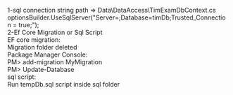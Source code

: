 1-sql connection string path => Data\DataAccess\TimExamDbContext.cs<br>
	optionsBuilder.UseSqlServer("Server=<YourName>;Database=timDb;Trusted_Connection = true;");<br>
2-Ef Core Migration or Sql Script<br>
	EF core migration:<br>
	Migration folder deleted<br>
	Package Manager Console:<br>
		PM> add-migration MyMigration<br>
		PM> Update-Database<br>
	sql script:<br>
	Run tempDb.sql script inside sql folder<br>

